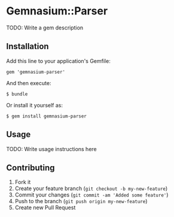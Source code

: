 # Gemnasium::Parser

TODO: Write a gem description

## Installation

Add this line to your application's Gemfile:

    gem 'gemnasium-parser'

And then execute:

    $ bundle

Or install it yourself as:

    $ gem install gemnasium-parser

## Usage

TODO: Write usage instructions here

## Contributing

1. Fork it
2. Create your feature branch (`git checkout -b my-new-feature`)
3. Commit your changes (`git commit -am 'Added some feature'`)
4. Push to the branch (`git push origin my-new-feature`)
5. Create new Pull Request
